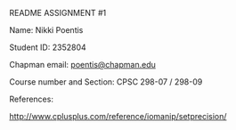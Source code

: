 README ASSIGNMENT #1

Name: Nikki Poentis

Student ID: 2352804

Chapman email: poentis@chapman.edu

Course number and Section: CPSC 298-07 / 298-09


References:

http://www.cplusplus.com/reference/iomanip/setprecision/
